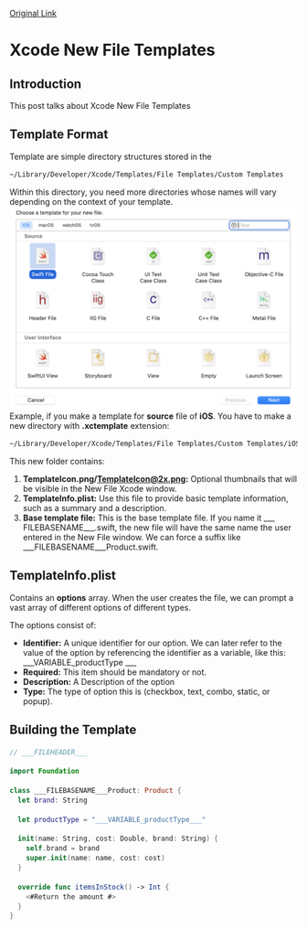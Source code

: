 [Original Link](https://www.andyibanez.com/posts/xcode-new-file-templates/)

# Xcode New File Templates
## Introduction
This post talks about Xcode New File Templates 

## Template Format
Template are simple directory structures stored in the
```sh
~/Library/Developer/Xcode/Templates/File Templates/Custom Templates
```
Within this directory, you need more directories whose names will vary depending on the context of your template.
![](resources/available_template_options.png)
Example, if you make a template for __source__ file of __iOS__. You have to make a new directory with __.xctemplate__ extension:
```sh
~/Library/Developer/Xcode/Templates/File Templates/Custom Templates/iOS/Source/mytemplate.xctemplate
```
This new folder contains:
1. __TemplateIcon.png/TemplateIcon@2x.png:__ Optional thumbnails that will be visible in the New File Xcode window.
2. __TemplateInfo.plist:__ Use this file to provide basic template information, such as a summary and a description. 
3. __Base template file:__ This is the base template file. If you name it ___ FILEBASENAME___.swift, the new file will have the same name the user entered in the New File window. We can force a suffix like ___FILEBASENAME___Product.swift. 

## TemplateInfo.plist
Contains an __options__ array. When the user creates the file, we can prompt a vast array of different options of different types.

The options consist of:
* __Identifier:__ A unique identifier for our option. We can later refer to the value of the option by referencing the identifier as a variable, like this: ___VARIABLE_productType ___
* __Required:__ This item should be mandatory or not.
* __Description:__ A Description of the option
* __Type:__ The type of option this is (checkbox, text, combo, static, or popup).

## Building the Template
```swift
// ___FILEHEADER___

import Foundation

class ___FILEBASENAME___Product: Product {
  let brand: String
  
  let productType = "___VARIABLE_productType___"
  
  init(name: String, cost: Double, brand: String) {
    self.brand = brand
    super.init(name: name, cost: cost)
  }
  
  override func itemsInStock() -> Int {
    <#Return the amount #>
  }
}
```